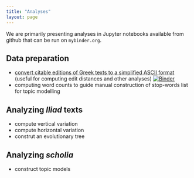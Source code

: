 ```yaml
---
title: "Analyses"
layout: page
---
```


We are primarily presenting analyses in Jupyter notebooks available from github that can be run on `mybinder.org`.


## Data preparation

- [convert citable editions of Greek texts to a simplified ASCII format](https://mybinder.org/v2/gh/neelsmith/summer2020nbs/master?filepath=make-ascii-corpus.ipynb) (useful for computing edit distances and other analyses) [![Binder](https://mybinder.org/badge_logo.svg)](https://mybinder.org/v2/gh/neelsmith/summer2020nbs/master?filepath=make-ascii-corpus.ipynb)
- computing word counts to guide manual construction of stop-words list for topic modelling

## Analyzing *Iliad* texts

- compute vertical variation
- compute horizontal variation
- construt an evolutionary tree

## Analyzing *scholia*

- construct topic models
